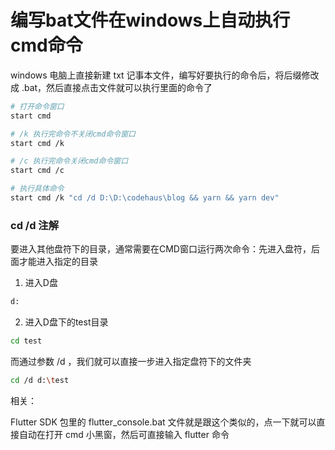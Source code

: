 # 编写bat文件在windows上自动执行cmd命令

windows 电脑上直接新建 txt 记事本文件，编写好要执行的命令后，将后缀修改成 .bat，然后直接点击文件就可以执行里面的命令了

```bash
# 打开命令窗口
start cmd

# /k 执行完命令不关闭cmd命令窗口
start cmd /k

# /c 执行完命令关闭cmd命令窗口
start cmd /c

# 执行具体命令
start cmd /k "cd /d D:\D:\codehaus\blog && yarn && yarn dev"
```

### cd /d 注解

要进入其他盘符下的目录，通常需要在CMD窗口运行两次命令：先进入盘符，后面才能进入指定的目录

1. 进入D盘
```bash
d:
```

2. 进入D盘下的test目录
```bash
cd test
```

而通过参数 /d ，我们就可以直接一步进入指定盘符下的文件夹
```bash
cd /d d:\test
```

相关：

Flutter SDK 包里的 flutter_console.bat 文件就是跟这个类似的，点一下就可以直接自动在打开 cmd 小黑窗，然后可直接输入 flutter 命令